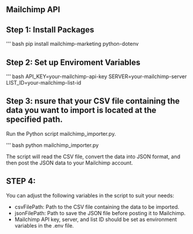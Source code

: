 ## Mailchimp  API

## Step 1: Install Packages

''' bash
pip install mailchimp-marketing python-dotenv

## Step 2: Set up Enviroment Variables

''' bash 
API_KEY=your-mailchimp-api-key
SERVER=your-mailchimp-server
LIST_ID=your-mailchimp-list-id



## Step 3: nsure that your CSV file containing the data you want to import is located at the specified path.
Run the Python script mailchimp_importer.py.

''' bash 
python mailchimp_importer.py


The script will read the CSV file, convert the data into JSON format, and then post the JSON data to your Mailchimp account.


## STEP 4:
You can adjust the following variables in the script to suit your needs:

 - csvFilePath: Path to the CSV file containing the data to be imported.
 - jsonFilePath: Path to save the JSON file before posting it to Mailchimp.
 - Mailchimp API key, server, and list ID should be set as environment variables in the .env file.

